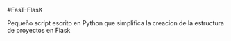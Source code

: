 #FasT-FlasK

Pequeño script escrito en Python que simplifica la creacion de la estructura de proyectos en Flask
